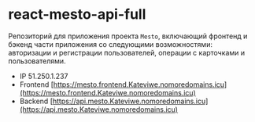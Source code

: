 # react-mesto-api-full
Репозиторий для приложения проекта `Mesto`, включающий фронтенд и бэкенд части приложения со следующими возможностями: авторизации и регистрации пользователей, операции с карточками и пользователями.
  
* IP 51.250.1.237
* Frontend [https://mesto.frontend.Kateviwe.nomoredomains.icu](https://mesto.frontend.Kateviwe.nomoredomains.icu)
* Backend [https://api.mesto.Kateviwe.nomoredomains.icu](https://api.mesto.Kateviwe.nomoredomains.icu)